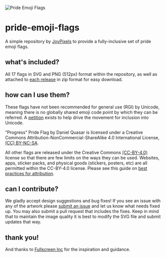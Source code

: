 ![Pride Emoji Flags](https://blog.joypixels.com/content/images/size/w1920/2019/06/9809.png)
# pride-emoji-flags
A simple repository by [JoyPixels](https://www.joypixels.com) to provide a fully-inclusive set of pride emoji flags.

## what's included?
All 17 flags in SVG and PNG (512px) format within the repository, as well as attached to [each release](https://github.com/joypixels/pride-emoji-flags/releases) 
in zip format for easy download.

## how can I use them?
These flags have not been recommended for general use (RGI) by Unicode, meaning there is
no globally shared emoji code point by which they can be referred. A [petition](https://www.change.org/p/pride-flag-emojis?recruiter=971295933&utm_source=share_petition&utm_medium=copylink)
exists to help drive the movement for inclusion into Unicode.

“Progress” Pride Flag by Daniel Quasar is licensed under a Creative Commons Attribution-NonCommercial-ShareAlike 4.0 International License, [(CC) BY-NC-SA](http://creativecommons.org/licenses/by-nc-sa/4.0/).

All other flags are released under the Creative Commons [(CC-BY-4.0)](https://creativecommons.org/licenses/by/4.0/legalcode) 
license so that there are few limits
on the ways they can be used. Websites, apps, sticker packs, and physical goods (stickers, posters, etc) 
are all permitted within the CC-BY-4.0 license. Please see this guide on [best practices for attribution](https://wiki.creativecommons.org/wiki/Best_practices_for_attribution).

## can I contribute?
We gladly accept design suggestions and bug fixes! If you see an issue with any of the artwork please [submit an issue](https://github.com/joypixels/pride-emoji-flags/issues) 
and let us know what needs fixed up. You may also submit a pull request that includes the fixes. Keep in mind that
 to maintain the image quality it is best to modify the SVG file and submit updates that way.

## thank you!
And thanks to [Fullscreen Inc](https://fullscreen.com/) for the inspiration and guidance.